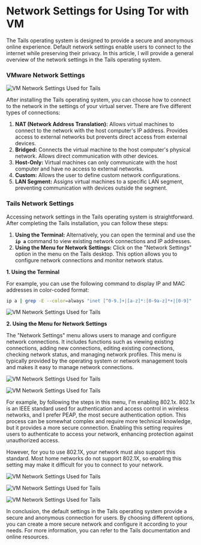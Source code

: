 # Network Settings for Using Tor with VM

The Tails operating system is designed to provide a secure and anonymous online experience. Default network settings enable users to connect to the internet while preserving their privacy. In this article, I will provide a general overview of the network settings in the Tails operating system.

### VMware Network Settings

![VM Network Settings Used for Tails](https://github.com/farukokutan/tt/releases/download/V2.0/Tails-Network-Settings-1.png)

After installing the Tails operating system, you can choose how to connect to the network in the settings of your virtual server. There are five different types of connections:

1. **NAT (Network Address Translation):** Allows virtual machines to connect to the network with the host computer's IP address. Provides access to external networks but prevents direct access from external devices.
2. **Bridged:** Connects the virtual machine to the host computer's physical network. Allows direct communication with other devices.
3. **Host-Only:** Virtual machines can only communicate with the host computer and have no access to external networks.
4. **Custom:** Allows the user to define custom network configurations.
5. **LAN Segment:** Assigns virtual machines to a specific LAN segment, preventing communication with devices outside the segment.

### Tails Network Settings

Accessing network settings in the Tails operating system is straightforward. After completing the Tails installation, you can follow these steps:

1. **Using the Terminal:** Alternatively, you can open the terminal and use the **`ip a`** command to view existing network connections and IP addresses.
2. **Using the Menu for Network Settings:** Click on the "Network Settings" option in the menu on the Tails desktop. This option allows you to configure network connections and monitor network status.

**1. Using the Terminal**

For example, you can use the following command to display IP and MAC addresses in color-coded format:

```bash
ip a | grep -E --color=always "inet [^0-9.]+|[a-z]*:[0-9a-z]*+|[0-9]"
```

![VM Network Settings Used for Tails](https://github.com/farukokutan/tt/releases/download/V2.0/Tails-Network-Settings-2.png)

**2. Using the Menu for Network Settings**

The "Network Settings" menu allows users to manage and configure network connections. It includes functions such as viewing existing connections, adding new connections, editing existing connections, checking network status, and managing network profiles. This menu is typically provided by the operating system or network management tools and makes it easy to manage network connections.

![VM Network Settings Used for Tails](https://github.com/farukokutan/tt/releases/download/V2.0/Tails-Network-Settings-3.png)

![VM Network Settings Used for Tails](https://github.com/farukokutan/tt/releases/download/V2.0/Tails-Network-Settings-4.png)

For example, by following the steps in this menu, I'm enabling 802.1x. 802.1x is an IEEE standard used for authentication and access control in wireless networks, and I prefer PEAP, the most secure authentication option. This process can be somewhat complex and require more technical knowledge, but it provides a more secure connection. Enabling this setting requires users to authenticate to access your network, enhancing protection against unauthorized access.

However, for you to use 802.1X, your network must also support this standard. Most home networks do not support 802.1X, so enabling this setting may make it difficult for you to connect to your network.

![VM Network Settings Used for Tails](https://github.com/farukokutan/tt/releases/download/V2.0/Tails-Network-Settings-5.png)

![VM Network Settings Used for Tails](https://github.com/farukokutan/tt/releases/download/V2.0/Tails-Network-Settings-6.png)

![VM Network Settings Used for Tails](https://github.com/farukokutan/tt/releases/download/V2.0/Tails-Network-Settings-7.png)

In conclusion, the default settings in the Tails operating system provide a secure and anonymous connection for users. By choosing different options, you can create a more secure network and configure it according to your needs. For more information, you can refer to the Tails documentation and online resources.